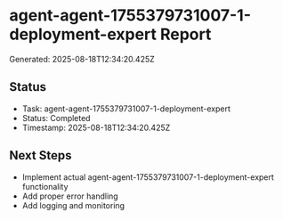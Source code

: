 # agent-agent-1755379731007-1-deployment-expert Report

Generated: 2025-08-18T12:34:20.425Z

## Status
- Task: agent-agent-1755379731007-1-deployment-expert
- Status: Completed
- Timestamp: 2025-08-18T12:34:20.425Z

## Next Steps
- Implement actual agent-agent-1755379731007-1-deployment-expert functionality
- Add proper error handling
- Add logging and monitoring
